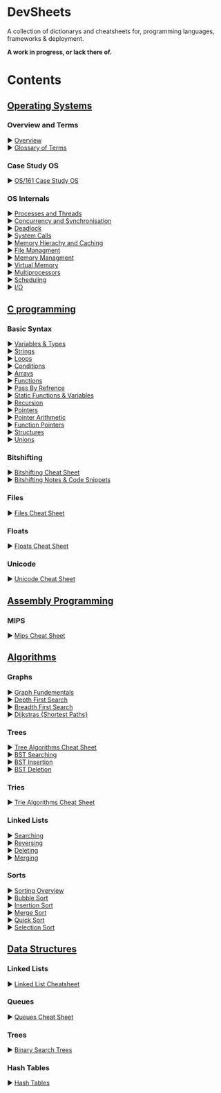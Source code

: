 # DevSheets
A collection of dictionarys and cheatsheets for, programming languages, frameworks &amp; deployment.

**A work in progress, or lack there of.**

# Contents

## [Operating Systems](./OS/README.md)

### Overview and Terms

► [Overview](./OS/README.md#Overview)    
► [Glossary of Terms](./OS/TermsGlossary.md) 

### Case Study OS

► [OS/161 Case Study OS](./OS/os_161.md)  

### OS Internals

► [Processes and Threads](./OS/Processes_Threads.md)  
► [Concurrency and Synchronisation](./OS/Concurrency_Synchronisation.md)   
► [Deadlock](./OS/Deadlock.md)  
► [System Calls](./OS/Syscalls.md)   
► [Memory Hierachy and Caching](./OS/MemoryHierachy.md)   
► [File Managment](./OS/FileManagment.md)   
► [Memory Managment](./OS/MemoryManagment.md)   
► [Virtual Memory](./OS/VirtualMemory.md)   
► [Multiprocessors](./OS/Multiprocessors.md)   
► [Scheduling](./OS/Scheduling.md)   
► [I/O](./OS/IO.md)

## [C programming](./C/README.md)

### Basic Syntax

 ► [Variables & Types](./C/variables_basicTypes.c)   
 ► [Strings](./C/strings.c)   
 ► [Loops](./C/loops.c)  
 ► [Conditions](./C/conditions.c)  
 ► [Arrays](./C/arrays.c)   
 ► [Functions](./C/functions.c)   
 ► [Pass By Refrence](./C/pass_by_refrence.c)   
 ► [Static Functions & Variables](./C/static_vars_funcs.c)   
 ► [Recursion](./C/recursion.c)   
 ► [Pointers](./C/pointers.c)   
 ► [Pointer Arithmetic](./C/pointer_arithmetic.c)   
 ► [Function Pointers](./C/function_pointers.c)   
 ► [Structures](./C/structures.c)   
 ► [Unions](./C/unions.c)   

### Bitshifting

► [Bitshifting Cheat Sheet](./C/bitshifting.md)    
► [Bitshifting Notes & Code Snippets](./C/bitmasks.c)   

### Files

► [Files Cheat Sheet](./C/files.md)    

### Floats

► [Floats Cheat Sheet](./C/floats.md)   

### Unicode

► [Unicode Cheat Sheet](./C/unicode.md)    

## [Assembly Programming](./ASM/README.md) 

### MIPS

► [Mips Cheat Sheet](./ASM/MIPS/MIPS_Cheat_Sheet.md)   

## [Algorithms](./Algorithms/README.md)

### Graphs

► [Graph Fundementals](./Algorithms/Graphs/GraphBasics.md)   
► [Depth First Search](./Algorithms/Graphs/DFS.md)   
► [Breadth First Search](./Algorithms/Graphs/BFS.md)   
► [Dijkstras {Shortest Paths}](./Algorithms/Graphs/Dijkstras.md)   

### Trees

► [Tree Algorithms Cheat Sheet](./Algorithms/Trees/Trees.md)   
► [BST Searching](./Algorithms/Trees/BSTSearch.md)   
► [BST Insertion](./Algorithms/Trees/BSTInsertion.md)   
► [BST Deletion](./Algorithms/Trees/BSTDeletion.md)   

### Tries

► [Trie Algorithms Cheat Sheet](./Algorithms/Trees/Tries.md)

### Linked Lists

► [Searching](./Algorithms/LinkedLists/SearchingLLs.md)   
► [Reversing](./Algorithms/LinkedLists/ReversingLLs.md)   
► [Deleting](./Algorithms/LinkedLists/DeletingLLs.md)   
► [Merging](./Algorithms/LinkedLists/MergingLLS.md)  

### Sorts

► [Sorting Overview](./Algorithms/Sorts/Sorting.md)  
► [Bubble Sort](./Algorithms/Sorts/BubbleSort.md)   
► [Insertion Sort](./Algorithms/Sorts/InsertionSort.md)   
► [Merge Sort](./Algorithms/Sorts/MergeSort.md)  
► [Quick Sort](./Algorithms/Sorts/QuickSort.md)  
► [Selection Sort](./Algorithms/Sorts/SelectionSort.md)  

## [Data Structures](./Data%20Structures/README.md)

### Linked Lists

► [Linked List Cheatsheet](./Data%20Structures/LinkedLists/linked_lists.md)   

### Queues
 
► [Queues Cheat Sheet](./Data%20Structures/Queues/Queues.md)   

### Trees

► [Binary Search Trees](./Data%20Structures/Trees/BSTs.md)   

### Hash Tables

► [Hash Tables](./Data%20Structures/HashTable/HashTables.md)   